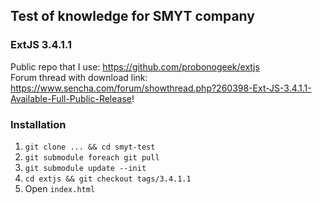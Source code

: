 Test of knowledge for SMYT company
--

### ExtJS 3.4.1.1

Public repo that I use: https://github.com/probonogeek/extjs  
Forum thread with download link: https://www.sencha.com/forum/showthread.php?260398-Ext-JS-3.4.1.1-Available-Full-Public-Release!

### Installation
1. `git clone ... && cd smyt-test`
2. `git submodule foreach git pull`
3. `git submodule update --init`
4. `cd extjs && git checkout tags/3.4.1.1`
5. Open `index.html`